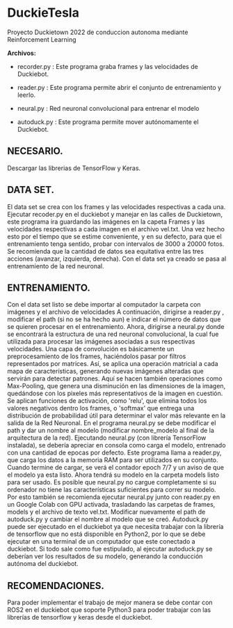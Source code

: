 # DuckieTesla
Proyecto Duckietown 2022 de conduccion autonoma mediante Reinforcement Learning

**Archivos:**

 - recorder.py : Este programa graba frames y las velocidades de Duckiebot.

 - reader.py : Este programa permite abrir el conjunto de entrenamiento y leerlo.

 - neural.py : Red neuronal convolucional para entrenar el modelo

 - autoduck.py : Este programa permite mover autónomamente el Duckiebot.

## NECESARIO.
Descargar las librerias de TensorFlow y Keras.
## DATA SET.
El data set se crea con los frames y las velocidades respectivas a cada una. Ejecutar recoder.py en el duckiebot y manejar en las calles de Duckietown, este programa ira guardando las imágenes en la capeta Frames y las velocidades respectivas a cada imagen en el archivo vel.txt.
Una vez hecho esto por el tiempo que se estime conveniente, y en su defecto, para que el entrenamiento tenga sentido, probar con intervalos de 3000 a 20000 fotos. Se recomienda que la cantidad de datos sea equitativa entre las tres acciones (avanzar, izquierda, derecha).
Con el data set ya creado se pasa al entrenamiento de la red neuronal.
## ENTRENAMIENTO.
Con el data set listo se debe importar al computador la carpeta con imágenes y el archivo de velocidades
A continuación, dirigirse a reader.py , modificar el path (si no se ha hecho aun) e indicar el número de datos que se quieren procesar en el entrenamiento.
Ahora, dirigirse a neural.py donde se encontrará la estructura de una red neuronal convolucional, la cual fue utilizada para procesar las imágenes asociadas a sus respectivas velocidades. Una capa de convolución es básicamente un preprocesamiento de los frames, haciéndolos pasar por filtros representados por matrices. Así, se aplica una operación matricial a cada mapa de características, generando nuevas imágenes alteradas que servirán para detectar patrones. Aquí se hacen también operaciones como Max-Pooling, que genera una disminución en las dimensiones de la imagen, quedándose con los pixeles más representativos de la imagen en cuestión. Se aplican funciones de activación, como 'relu', que elimina todos los valores negativos dentro los frames, o 'softmax' que entrega una distribución de probabilidad útil para determinar el valor más relevante en la salida de la Red Neuronal.
En el programa neural.py se debe modificar el path y dar un nombre al modelo (modificar nombre_modelo al final de la arquitectura de la red). Ejecutando neural.py (con librería TensorFlow instalada), se debería apreciar en consola como carga el modelo, entrenado con una cantidad de epocas por defecto. Este programa llama a reader.py, que carga los datos a la memoria RAM para ser utilizados en su conjunto. Cuando termine de cargar, se verá el contador epoch 7/7 y un aviso de que el modelo ya esta listo. Ahora tendrá su modelo en la carpeta models listo para ser usado. Es posible que neural.py no cargue completamente si su ordenador no tiene las características suficientes para correr su modelo. Por esto también se recomienda ejecutar neural.py junto con reader.py en un Google Colab con GPU activada, trasladando las carpetas de frames, models y el archivo de texto vel.txt.
Modificar nuevamente el path de autoduck.py y cambiar el nombre al modelo que se creó. Autoduck.py puede ser ejecutado en el duckiebot ya que necesita trabajar con la librería de tensorflow que no está disponible en Python2, por lo que se debe ejecutar en una terminal de un computador que este conectado a duckiebot.
Si todo sale como fue estipulado, al ejecutar autoduck.py se deberían ver los resultados de su modelo, generando la conducción autónoma del duckiebot.
## RECOMENDACIONES. 
Para poder implementar el trabajo de mejor manera se debe contar con ROS2 en el duckiebot que soporte Python3 para poder trabajar con las librerías de tensorflow y keras desde el duckiebot.


